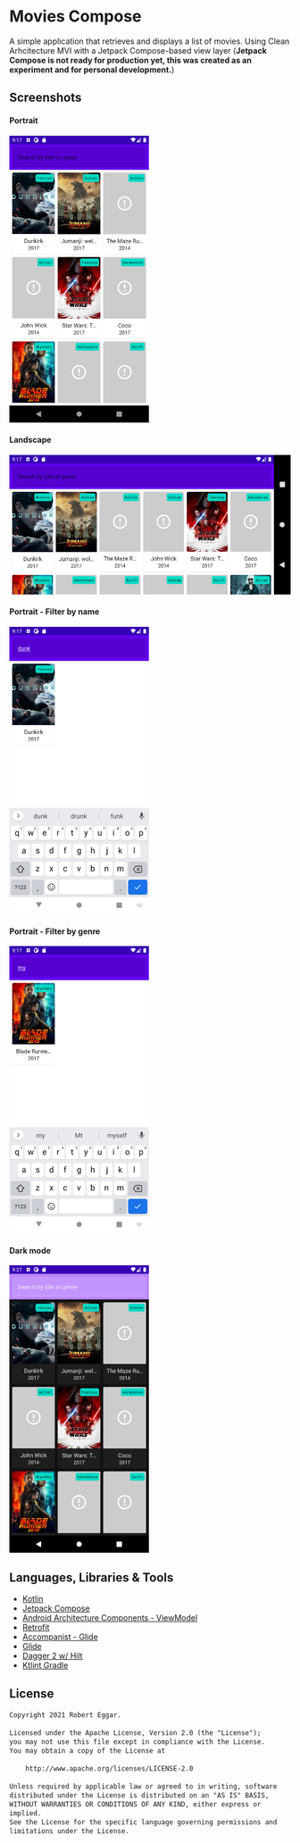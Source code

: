 # Movies Compose
A simple application that retrieves and displays a list of movies. Using Clean Arhcitecture MVI
with a Jetpack Compose-based view layer (**Jetpack Compose is not ready for production yet, this
was created as an experiment and for personal development.**)

## Screenshots
#### Portrait
<img src="assets/portrait.png" width="250">

#### Landscape
<img src="assets/landscape.png" height="250">

#### Portrait - Filter by name
<img src="assets/filter_name.png" width="250">

#### Portrait - Filter by genre
<img src="assets/filter_genre.png" width="250">

#### Dark mode
<img src="assets/dark_mode.png" width="250">

## Languages, Libraries & Tools
* [Kotlin](https://kotlinlang.org/)
* [Jetpack Compose](https://developer.android.com/jetpack/compose)
* [Android Architecture Components - ViewModel](https://developer.android.com/topic/libraries/architecture/viewmodel.html)
* [Retrofit](https://square.github.io/retrofit/)
* [Accompanist - Glide](https://chrisbanes.github.io/accompanist/glide/)
* [Glide](https://github.com/bumptech/glide)
* [Dagger 2 w/ Hilt](http://google.github.io/dagger/)
* [Ktlint Gradle](https://github.com/JLLeitschuh/ktlint-gradle)

## License
```
Copyright 2021 Robert Eggar.

Licensed under the Apache License, Version 2.0 (the "License");
you may not use this file except in compliance with the License.
You may obtain a copy of the License at

    http://www.apache.org/licenses/LICENSE-2.0

Unless required by applicable law or agreed to in writing, software
distributed under the License is distributed on an "AS IS" BASIS,
WITHOUT WARRANTIES OR CONDITIONS OF ANY KIND, either express or implied.
See the License for the specific language governing permissions and
limitations under the License.
```